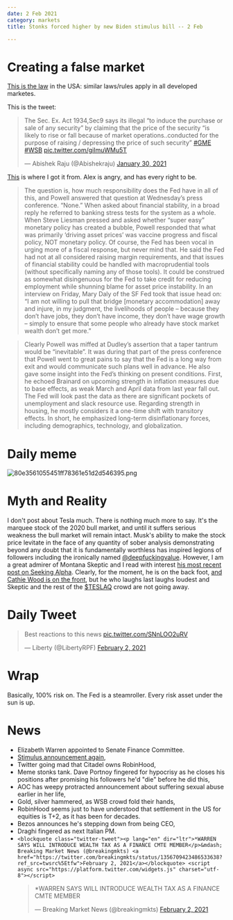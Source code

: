 ```yaml
---
date: 2 Feb 2021
category: markets
title: Stonks forced higher by new Biden stimulus bill -- 2 Feb

---
```


# Creating a false market

[This is the law](http://www.columbia.edu/~hcs14/SX9.htm) in the USA: similar laws/rules apply in all developed marketes.

This is the tweet:

<blockquote class="twitter-tweet"><p lang="en" dir="ltr">The Sec. Ex. Act 1934,Sec9 says its illegal “to induce the purchase or sale of any security” by claiming that the price of the security “is likely to rise or fall because of market operations..conducted for the purpose of raising / depressing the price of such security” <a href="https://twitter.com/hashtag/GME?src=hash&amp;ref_src=twsrc%5Etfw">#GME</a> <a href="https://twitter.com/hashtag/WSB?src=hash&amp;ref_src=twsrc%5Etfw">#WSB</a> <a href="https://t.co/giImuWMu5T">pic.twitter.com/giImuWMu5T</a></p>&mdash; Abishek Raju (@Abishekraju) <a href="https://twitter.com/Abishekraju/status/1355361591680634888?ref_src=twsrc%5Etfw">January 30, 2021</a></blockquote> <script async src="https://platform.twitter.com/widgets.js" charset="utf-8"></script>

[This](https://www.chartpoint.com/there-oughta-be-a-law/) is where I got it from. Alex is angry, and has every right to be.

> The question is, how much responsibility does the Fed have in all of this, and Powell answered that question at Wednesday’s press conference.  “None.”  When asked about financial stability, in a broad reply he referred to banking stress tests for the system as a whole.  When Steve Liesman pressed and asked whether “super easy” monetary policy has created a bubble, Powell responded that what was primarily ‘driving asset prices’ was vaccine progress and fiscal policy, NOT monetary policy.  Of course, the Fed has been vocal in urging more of a fiscal response, but never mind that.  He said the Fed had not at all considered raising margin requirements, and that issues of financial stability could be handled with macroprudential tools (without specifically naming any of those tools). It could be construed as somewhat disingenuous for the Fed to take credit for reducing employment while shunning blame for asset price instability.  In an interview on Friday, Mary Daly of the SF Fed took that issue head on: “I am not willing to pull that bridge [monetary accommodation] away and injure, in my judgment, the livelihoods of people – because they don’t have jobs, they don’t have income, they don’t have wage growth – simply to ensure that some people who already have stock market wealth don’t get more.”  

> Clearly Powell was miffed at Dudley’s assertion that a taper tantrum would be “inevitable”.  It was during that part of the press conference that Powell went to great pains to say that the Fed is a long way from exit and would communicate such plans well in advance.  He also gave some insight into the Fed’s thinking on present conditions.  First, he echoed Brainard on upcoming strength in inflation measures due to base effects, as weak March and April data from last year fall out.  The Fed will look past the data as there are significant pockets of unemployment and slack resource use.  Regarding strength in housing, he mostly considers it a one-time shift with transitory effects.  In short, he emphasized long-term disinflationary forces, including demographics, technology, and globalization. 

# Daily meme
![80e3561055451ff78361e51d2d546395.png]({attach}80e3561055451ff78361e51d2d546395.png)

# Myth and Reality

I don't post about Tesla much. There is nothing much more to say. It's the marquee stock of the 2020 bull market, and until it suffers serious weakness the bull market will remain intact.
Musk's ability to make the stock price levitate in the face of any quantity of sober  analysis demonstrating beyond any doubt that it is fundamentally worthless has inspired legions of followers including the ironically named [@deepfuckingvalue](https://www.reddit.com/user/deepfuckingvalue).
However, I am a great admirer of Montana Skeptic and I read with interest [his most recent post on Seeking Alpha](https://seekingalpha.com/article/4401003-tesla-2021-great-expectations-and-inescapable-realities).
Clearly, for the moment, he is on the back foot, [and Cathie Wood is on the front](https://www.ft.com/content/c48e0e37-95d2-4a18-8e1e-4129d49a776b), but he who laughs last laughs loudest and Skeptic and the rest of the [$TESLAQ](https://twitter.com/i/lists/1265293650910744576) crowd are not going away.

# Daily Tweet

<blockquote class="twitter-tweet"><p lang="en" dir="ltr">Best reactions to this news <a href="https://t.co/SNnLOO2uRV">pic.twitter.com/SNnLOO2uRV</a></p>&mdash; Liberty (@LibertyRPF) <a href="https://twitter.com/LibertyRPF/status/1356570137755811840?ref_src=twsrc%5Etfw">February 2, 2021</a></blockquote> <script async src="https://platform.twitter.com/widgets.js" charset="utf-8"></script> 

# Wrap

Basically, 100% risk on. The Fed is a steamroller. Every risk asset under the sun is up.

# News

- Elizabeth Warren appointed to Senate Finance Committee. 
- [Stimulus announcement again](https://twitter.com/RBReich/status/1356699987455877120),
- Twitter going mad that Citadel owns RobinHood, 
- Meme stonks tank. Dave Portnoy fingered for hypocrisy as he closes his positions after promising his followers he'd "die" before he did this,
- AOC has weepy protracted announcement about suffering sexual abuse earlier in her life,
- Gold, silver hammered, as WSB crowd fold their hands,
- RobinHood seems just to have understood that settlement in the US for equities is T+2, as it has been for decades.
- Bezos announces he's stepping down from being CEO,
- Draghi fingered as next Italian PM.
- `<blockquote class="twitter-tweet"><p lang="en" dir="ltr">*WARREN SAYS WILL INTRODUCE WEALTH TAX AS A FINANCE CMTE MEMBER</p>&mdash; Breaking Market News (@breakingmkts) <a href="https://twitter.com/breakingmkts/status/1356709423486533638?ref_src=twsrc%5Etfw">February 2, 2021</a></blockquote> <script async src="https://platform.twitter.com/widgets.js" charset="utf-8"></script>`<blockquote class="twitter-tweet"><p lang="en" dir="ltr">*WARREN SAYS WILL INTRODUCE WEALTH TAX AS A FINANCE CMTE MEMBER</p>&mdash; Breaking Market News (@breakingmkts) <a href="https://twitter.com/breakingmkts/status/1356709423486533638?ref_src=twsrc%5Etfw">February 2, 2021</a></blockquote> <script async src="https://platform.twitter.com/widgets.js" charset="utf-8"></script> 
